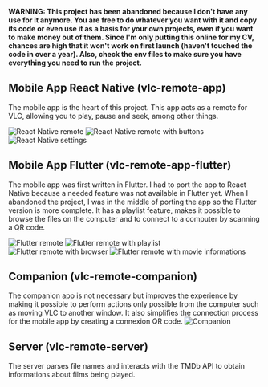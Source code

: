 **WARNING: This project has been abandoned because I don't have any use for it anymore. You are free to do whatever you want with it and copy its code or even use it as a basis for your own projects, even if you want to make money out of them. Since I'm only putting this online for my CV, chances are high that it won't work on first launch (haven't touched the code in over a year). Also, check the env files to make sure you have everything you need to run the project.**

## Mobile App React Native (vlc-remote-app)
The mobile app is the heart of this project. This app acts as a remote for VLC, allowing you to play, pause and seek, among other things.

![React Native remote](https://i.ibb.co/z5ftVhD/Screenshot-20220127-155842.png) ![React Native remote with buttons](https://i.ibb.co/vQRv4jb/Screenshot-20220127-155853.png) ![React Native settings](https://i.ibb.co/XLwGPLm/Screenshot-20220127-155936.png)
## Mobile App Flutter (vlc-remote-app-flutter)
The mobile app was first written in Flutter. I had to port the app to React Native because a needed feature was not available in Flutter yet. When I abandoned the project, I was in the middle of porting the app so the Flutter version is more complete. It has a playlist feature, makes it possible to browse the files on the computer and to connect to a computer by scanning a QR code.

![Flutter remote](https://i.ibb.co/37GdSdL/Screenshot-20220127-162756.png) ![Flutter remote with playlist](https://i.ibb.co/pWnyqPJ/Screenshot-20220127-162953.png) ![Flutter remote with browser](https://i.ibb.co/4fnnWLQ/Screenshot-20220127-163248.png) ![Flutter remote with movie informations](https://i.ibb.co/QcJ4Bh9/Screenshot-20220127-163301.png)
## Companion (vlc-remote-companion)
The companion app is not necessary but improves the experience by making it possible to perform actions only possible from the computer such as moving VLC to another window. It also simplifies the connection process for the mobile app by creating a connexion QR code.
![Companion](https://i.gyazo.com/42bb69b9108c9b3ef720a75947df5557.png)
## Server (vlc-remote-server)
The server parses file names and interacts with the TMDb API to obtain informations about films being played.